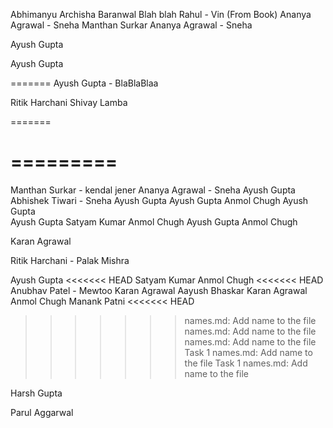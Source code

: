 Abhimanyu
Archisha Baranwal
Blah blah
Rahul - Vin (From Book)
Ananya Agrawal - Sneha
Manthan Surkar
Ananya Agrawal - Sneha

Ayush Gupta

Ayush Gupta

=======
Ayush Gupta - BlaBlaBlaa

Ritik Harchani
Shivay Lamba


=======

=========
=======



Manthan Surkar - kendal jener
Ananya Agrawal - Sneha
Ayush Gupta
Abhishek Tiwari - Sneha
Ayush Gupta
Ayush Gupta
Anmol Chugh
Ayush Gupta<br>
Ayush Gupta
Satyam Kumar
Anmol Chugh
Ayush Gupta
Anmol Chugh

Karan Agrawal

Ritik Harchani - Palak Mishra

Ayush Gupta
<<<<<<< HEAD
Satyam Kumar
Anmol Chugh
<<<<<<< HEAD
Anubhav Patel - Mewtoo
Karan Agrawal
Aayush Bhaskar
Karan Agrawal
Anmol Chugh
Manank Patni
<<<<<<< HEAD
>>>>>>> names.md: Add name to the file
>>>>>>> names.md: Add name to the file
>>>>>>> names.md: Add name to the file
>>>>>>> Task 1 names.md: Add name to the file
>>>>>>> Task 1 names.md: Add name to the file

Harsh Gupta

Parul Aggarwal
